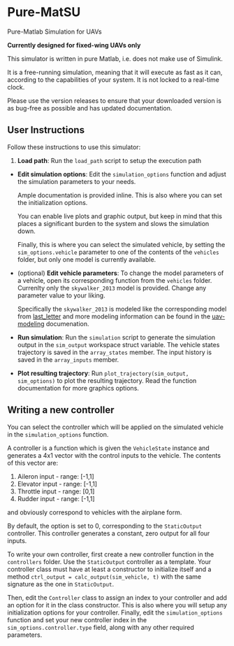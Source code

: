# Pure-MatSU
Pure-Matlab Simulation for UAVs

**Currently designed for fixed-wing UAVs only**

This simulator is written in pure Matlab, i.e. does not make use of Simulink.

It is a free-running simulation, meaning that it will execute as fast as it can, according to the capabilities of your system. It is not locked to a real-time clock.

Please use the version releases to ensure that your downloaded version is as bug-free as possible and has updated documentation.

## User Instructions

Follow these instructions to use this simulator:

 1. **Load path**: Run the `load_path` script to setup the execution path
 - **Edit simulation options**: Edit the `simulation_options` function and adjust the simulation parameters to your needs. 

   Ample documentation is provided inline. This is also where you can set the initialization options.

   You can enable live plots and graphic output, but keep in mind that this places a significant burden to the system and slows the simulation down.

   Finally, this is where you can select the simulated vehicle, by setting the `sim_options.vehicle` parameter to one of the contents of the `vehicles` folder, but only one model is currently available.

 - (optional) **Edit vehicle parameters**: To change the model parameters of a vehicle, open its corresponding function from the `vehicles` folder. Currenlty only the `skywalker_2013` model is provided. Change any parameter value to your liking.

   Specifically the `skywalker_2013` is modeled like the corresponding model from [last_letter](http://georacer.github.io/last_letter/parameters/aircraftParams.html) and more modeling information can be found in the [uav-modeling](https://github.com/Georacer/uav-modeling/blob/master/preamble.pdf) documenation.

 - **Run simulation**: Run the `simulation` script to generate the simulation output in the `sim_output` workspace struct variable. The vehicle states trajectory is saved in the `array_states` member. The input history is saved in the `array_inputs` member.

 - **Plot resulting trajectory**: Run `plot_trajectory(sim_output, sim_options)` to plot the resulting trajectory. Read the function documentation for more graphics options.

## Writing a new controller

You can select the controller which will be applied on the simulated vehicle in the `simulation_options` function.

A controller is a function which is given the `VehicleState` instance and generates a 4x1 vector with the control inputs to the vehicle. The contents of this vector are:

 1. Aileron input - range: [-1,1]
 1. Elevator input - range: [-1,1]
 1. Throttle input - range: [0,1]
 1. Rudder input - range: [-1,1]

and obviously correspond to vehicles with the airplane form.

By default, the option is set to 0, corresponding to the `StaticOutput` controller. This controller generates a constant, zero output for all four inputs.

To write your own controller, first create a new controller function in the `controllers` folder. Use the `StaticOutput` controller as a template.
Your controller class must have at least a constructor to initialize itself and a method `ctrl_output = calc_output(sim_vehicle, t)` with the same signature as the one in `StaticOutput`.

Then, edit the `Controller` class to assign an index to your controller and add an option for it in the class constructor. This is also where you will setup any initialization options for your controller.
Finally, edit the `simulation_options` function and set your new controller index in the `sim_options.controller.type` field, along with any other required parameters.